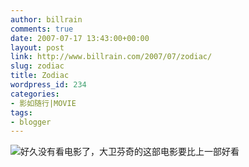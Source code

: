```yaml
---
author: billrain
comments: true
date: 2007-07-17 13:43:00+00:00
layout: post
link: http://www.billrain.com/2007/07/zodiac/
slug: zodiac
title: Zodiac
wordpress_id: 234
categories:
- 影如随行|MOVIE
tags:
- blogger
---
```


[![](http://bp2.blogger.com/_lAHIYwHGO4A/RpzH1bEPc9I/AAAAAAAABiQ/L3AEVxzzuV8/s400/U1171P28T3D1465159F326DT20070302180535.jpg)](http://bp2.blogger.com/_lAHIYwHGO4A/RpzH1bEPc9I/AAAAAAAABiQ/L3AEVxzzuV8/s1600-h/U1171P28T3D1465159F326DT20070302180535.jpg)好久没有看电影了，大卫芬奇的这部电影要比上一部好看  
  

